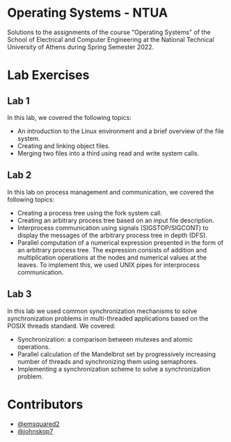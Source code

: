 # **Operating Systems - NTUA**
Solutions to the assignments of the course "Operating Systems" of the School of Electrical and Computer Engineering at the National Technical University of Athens during Spring Semester 2022.

# **Lab Exercises**

## **Lab 1**

In this lab, we covered the following topics:
- An introduction to the Linux environment and a brief overview of the file system. 
- Creating and linking object files. 
- Merging two files into a third using read and write system calls.

## **Lab 2**
In this lab on process management and communication, we covered the following topics:
- Creating a process tree using the fork system call.
- Creating an arbitrary process tree based on an input file description.
- Interprocess communication using signals (SIGSTOP/SIGCONT) to display the messages of the arbitrary process tree in depth (DFS).
- Parallel computation of a numerical expression presented in the form of an arbitrary process tree. The expression consists of addition and multiplication operations at the nodes and numerical values at the leaves. To implement this, we used UNIX pipes for interprocess communication.

## **Lab 3**
In this lab we used common synchronization mechanisms to solve synchronization problems in multi-threaded applications based on the POSIX threads standard. We covered:
- Synchronization: a comparison between mutexes and atomic operations.
- Parallel calculation of the Mandelbrot set by progressively increasing number of threads and synchronizing them using semaphores.
- Implementing a synchronization scheme to solve a synchronization problem.

# **Contributors**
- [@emsquared2](https://github.com/emsquared2)
- [@johnskop7](https://github.com/johnskop7)